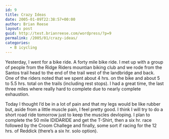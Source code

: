 ```yaml
---
id: 9
title: Crazy Ideas
date: 2005-01-09T22:38:57+00:00
author: Brian Reese
layout: post
guid: http://test.brianreese.com/wordpress/?p=9
permalink: /2005/01/crazy-ideas/
categories:
  - B icycling
---
```

Yesterday, I went for a bike ride. A forty mile bike ride. I met up with a group of people from the Ridge Riders mountian biking club and we rode from the Santos trail head to the end of the trail west of the landbridge and back. One of the riders noted that we spent about 4 hrs. on the bike and about 5 to 5.5 hrs. total on the trails (including rest stops). I had a great time, the last three miles where really hard to complete due to nearly complete exhaustion. 

Today I thought I&#8217;d be in a lot of pain and that my legs would be like rubber but, aside from a little muscle pain, I feel pretty good. I think I will try to do a short road ride tomorrow just to keep the muscles devloping. I plan to complete the 50 mile IDIDARIDE and get the T-Shirt, then a six hr. race followed by the Croom Challege and finally, some sort if racing for the 12 hrs. of Reddick (there&#8217;s a six hr. solo option).
